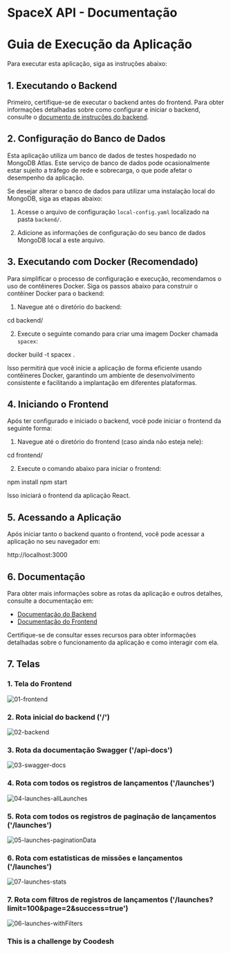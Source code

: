# SpaceX API - Documentação

# Guia de Execução da Aplicação

Para executar esta aplicação, siga as instruções abaixo:

## 1. Executando o Backend

Primeiro, certifique-se de executar o backend antes do frontend. Para obter informações detalhadas sobre como configurar e iniciar o backend, consulte o [documento de instruções do backend](link-do-backend).

## 2. Configuração do Banco de Dados

Esta aplicação utiliza um banco de dados de testes hospedado no MongoDB Atlas. Este serviço de banco de dados pode ocasionalmente estar sujeito a tráfego de rede e sobrecarga, o que pode afetar o desempenho da aplicação.

Se desejar alterar o banco de dados para utilizar uma instalação local do MongoDB, siga as etapas abaixo:

1. Acesse o arquivo de configuração `local-config.yaml` localizado na pasta `backend/`.

2. Adicione as informações de configuração do seu banco de dados MongoDB local a este arquivo.

## 3. Executando com Docker (Recomendado)

Para simplificar o processo de configuração e execução, recomendamos o uso de contêineres Docker. Siga os passos abaixo para construir o contêiner Docker para o backend:

1. Navegue até o diretório do backend:

cd backend/

2. Execute o seguinte comando para criar uma imagem Docker chamada `spacex`:

docker build -t spacex .

Isso permitirá que você inicie a aplicação de forma eficiente usando contêineres Docker, garantindo um ambiente de desenvolvimento consistente e facilitando a implantação em diferentes plataformas.

## 4. Iniciando o Frontend

Após ter configurado e iniciado o backend, você pode iniciar o frontend da seguinte forma:

1. Navegue até o diretório do frontend (caso ainda não esteja nele):

cd frontend/

2. Execute o comando abaixo para iniciar o frontend:

npm install
npm start

Isso iniciará o frontend da aplicação React.

## 5. Acessando a Aplicação

Após iniciar tanto o backend quanto o frontend, você pode acessar a aplicação no seu navegador em:

http://localhost:3000


## 6. Documentação

Para obter mais informações sobre as rotas da aplicação e outros detalhes, consulte a documentação em:

- [Documentação do Backend](backend/README.md)
- [Documentação do Frontend](frontend/README.md)

Certifique-se de consultar esses recursos para obter informações detalhadas sobre o funcionamento da aplicação e como interagir com ela.

## 7. Telas

### 1. Tela do Frontend
![01-frontend](img/01-frontend.png)

### 2. Rota inicial do backend ('/')
![02-backend](img/02-backend.png)

### 3. Rota da documentação Swagger ('/api-docs')
![03-swagger-docs](img/03-swagger-docs.png)

### 4. Rota com todos os registros de lançamentos ('/launches')
![04-launches-allLaunches](img/04-launches-allLaunches.png)

### 5. Rota com todos os registros de paginação de lançamentos ('/launches')
![05-launches-paginationData](img/05-launches-paginationData.png)

### 6. Rota com estatisticas de missões e lançamentos ('/launches')
![07-launches-stats](img/07-launches-stats.png)

### 7. Rota com filtros de registros de lançamentos ('/launches?limit=100&page=2&success=true')
![06-launches-withFilters](img/06-launches-withFilters.png)

### This is a challenge by Coodesh
